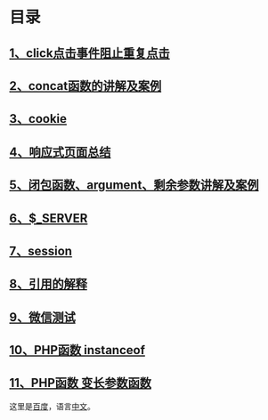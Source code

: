 # 目录
## [1、click点击事件阻止重复点击](./click)
## [2、concat函数的讲解及案例](./concat)
## [3、cookie](./cookie)
## [4、响应式页面总结](./html)
## [5、闭包函数、argument、剩余参数讲解及案例](./js/闭包函数、argument、剩余参数.md)
## [6、$_SERVER](./server)
## [7、session](./session)
## [8、引用的解释](./引用)
## [9、微信测试](./微信测试)
## [10、PHP函数 instanceof](./instanceof.php)
## [11、PHP函数 变长参数函数](./operator.php)

[百度]:http://www.baidu.com "www.baidu.com"
[中文]:/click "挺好用"
这里是[百度]，语言[中文]。